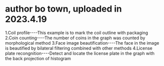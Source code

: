 # author bo town, uploaded in 2023.4.19

1.Coil profile----This example is to mark the coil outline with packaging
2.Coin counting----The number of coins in the graph was counted by morphological method
3.Face image beautification----The face in the image is beautified by bilateral filtering combined with other methods
4.License plate recongnition----Detect and locate the license plate in the graph with the back projection of histogram
